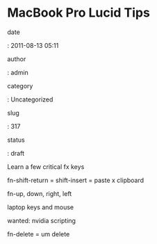 MacBook Pro Lucid Tips
======================

date

:   2011-08-13 05:11

author

:   admin

category

:   Uncategorized

slug

:   317

status

:   draft

Learn a few critical fx keys

fn-shift-return = shift-insert = paste x clipboard

fn-up, down, right, left

laptop keys and mouse

wanted: nvidia scripting

fn-delete = um delete
